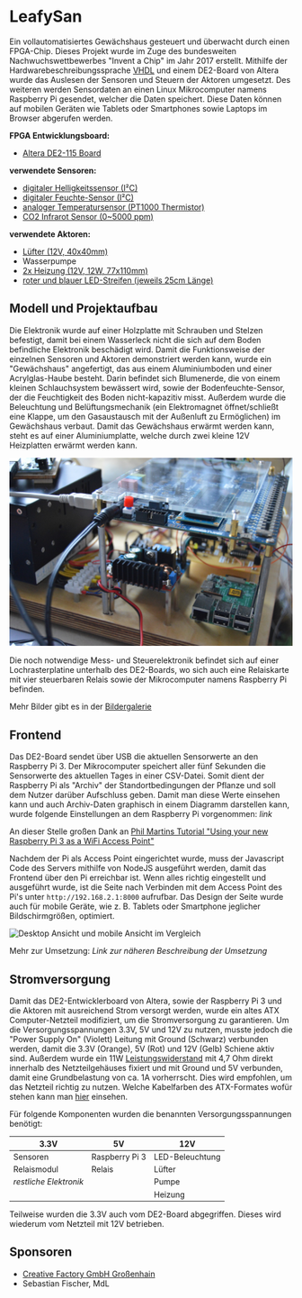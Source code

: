 # LeafySan

Ein vollautomatisiertes Gewächshaus gesteuert und überwacht durch einen FPGA-Chip. Dieses Projekt wurde im Zuge des bundesweiten Nachwuchswettbewerbes "Invent a Chip" im Jahr 2017 erstellt. Mithilfe der Hardwarebeschreibungssprache [VHDL](https://de.wikipedia.org/wiki/Very_High_Speed_Integrated_Circuit_Hardware_Description_Language) und einem DE2-Board von Altera wurde das Auslesen der Sensoren und Steuern der Aktoren umgesetzt. Des weiteren werden Sensordaten an einen Linux Mikrocomputer namens Raspberry Pi gesendet, welcher die Daten speichert. Diese Daten können auf mobilen Geräten wie Tablets oder Smartphones sowie Laptops im Browser abgerufen werden.

__FPGA Entwicklungsboard:__
* [Altera DE2-115 Board](http://www.terasic.com.tw/cgi-bin/page/archive.pl?Language=English&No=502)

__verwendete Sensoren:__
* [digitaler Helligkeitssensor (I²C)](http://wiki.seeed.cc/Grove-Digital_Light_Sensor/)
* [digitaler Feuchte-Sensor (I²C)](https://www.tindie.com/products/miceuz/i2c-soil-moisture-sensor/)
* [analoger Temperatursensor (PT1000 Thermistor)](https://www.reichelt.de/Sensorik-SMD-bedrahtet-/PCA-1-1505-10/3/index.html?ACTION=3&LA=446&ARTICLE=85054&GROUPID=8097&artnr=PCA+1.1505+10&SEARCH=PCA%2B1.1505%2B10)
* [CO2 Infrarot Sensor (0~5000 ppm)](http://www.komputer.de/zen/index.php?main_page=product_info&cPath=24&products_id=424)

__verwendete Aktoren:__
* [Lüfter (12V, 40x40mm)](https://www.reichelt.de/Luefter/FAN-ML-4010-12-S/3/index.html?ACTION=3&LA=446&ARTICLE=110411&GROUPID=7775&artnr=FAN-ML+4010-12+S&SEARCH=FAN-ML%2B4010-12%2BS)
* Wasserpumpe
* [2x Heizung (12V, 12W, 77x110mm)](https://www.conrad.de/de/polyester-heizfolie-selbstklebend-12-vdc-12-vac-12-w-schutzart-ipx4-l-x-b-110-mm-x-77-mm-thermo-532878.html)
* [roter und blauer LED-Streifen (jeweils 25cm Länge)](http://www.ledlager.de/led-streifen)


## Modell und Projektaufbau

Die Elektronik wurde auf einer Holzplatte mit Schrauben und Stelzen befestigt, damit bei einem Wasserleck nicht die sich auf dem Boden befindliche Elektronik beschädigt wird. Damit die Funktionsweise der einzelnen Sensoren und Aktoren demonstriert werden kann, wurde ein "Gewächshaus" angefertigt, das aus einem Aluminiumboden und einer Acrylglas-Haube besteht. Darin befindet sich Blumenerde, die von einem kleinen Schlauchsystem bewässert wird, sowie der Bodenfeuchte-Sensor, der die Feuchtigkeit des Boden nicht-kapazitiv misst. Außerdem wurde die Beleuchtung und Belüftungsmechanik (ein Elektromagnet öffnet/schließt eine Klappe, um den Gasaustausch mit der Außenluft zu Ermöglichen) im Gewächshaus verbaut. Damit das Gewächshaus erwärmt werden kann, steht es auf einer Aluminiumplatte, welche durch zwei kleine 12V Heizplatten erwärmt werden kann.

![Bild](documentation/images/modell_links.jpg)

Die noch notwendige Mess- und Steuerelektronik befindet sich auf einer Lochrasterplatine unterhalb des DE2-Boards, wo sich auch eine Relaiskarte mit vier steuerbaren Relais sowie der Mikrocomputer namens Raspberry Pi befinden.

Mehr Bilder gibt es in der [Bildergalerie](documentation/galery.md)


## Frontend

Das DE2-Board sendet über USB die aktuellen Sensorwerte an den Raspberry Pi 3. Der Mikrocomputer speichert aller fünf Sekunden die Sensorwerte des aktuellen Tages in einer CSV-Datei. Somit dient der Raspberry Pi als "Archiv" der Standortbedingungen der Pflanze und soll dem Nutzer darüber Aufschluss geben.
Damit man diese Werte einsehen kann und auch Archiv-Daten graphisch in einem Diagramm darstellen kann, wurde folgende Einstellungen an dem Raspberry Pi vorgenommen: *link*

An dieser Stelle großen Dank an [Phil Martins Tutorial "Using your new Raspberry Pi 3 as a WiFi Access Point"](https://frillip.com/using-your-raspberry-pi-3-as-a-wifi-access-point-with-hostapd/)

Nachdem der Pi als Access Point eingerichtet wurde, muss der Javascript Code des Servers mithilfe von NodeJS ausgeführt werden, damit das Frontend über den Pi erreichbar ist. Wenn alles richtig eingestellt und ausgeführt wurde, ist die Seite nach Verbinden mit dem Access Point des Pi's unter `http://192.168.2.1:8000` aufrufbar.
Das Design der Seite wurde auch für mobile Geräte, wie z. B. Tablets oder Smartphone jeglicher Bildschirmgrößen, optimiert.

![Desktop Ansicht und mobile Ansicht im Vergleich](documentation/images/responsiveness.jpg)

Mehr zur Umsetzung: *Link zur näheren Beschreibung der Umsetzung*


## Stromversorgung

Damit das DE2-Entwicklerboard von Altera, sowie der Raspberry Pi 3 und die Aktoren mit ausreichend Strom versorgt werden, wurde ein altes ATX Computer-Netzteil modifiziert, um die Stromversorgung zu garantieren. Um die Versorgungsspannungen 3.3V, 5V und 12V zu nutzen, musste jedoch die "Power Supply On" (Violett) Leitung mit Ground (Schwarz) verbunden werden, damit die 3.3V (Orange), 5V (Rot) und 12V (Gelb) Schiene aktiv sind. Außerdem wurde ein 11W [Leistungswiderstand](https://www.reichelt.de/11-Watt-axial/11W-AXIAL-4-7/3/index.html?ACTION=3&LA=446&ARTICLE=1524&GROUPID=3120&artnr=11W+AXIAL+4%2C7&SEARCH=11W%2BAXIAL%2B4%252C7) mit 4,7 Ohm direkt innerhalb des Netzteilgehäuses fixiert und mit Ground und 5V verbunden, damit eine Grundbelastung von ca. 1A vorherrscht. Dies wird empfohlen, um das Netzteil richtig zu nutzen.
Welche Kabelfarben des ATX-Formates wofür stehen kann man [hier](https://de.wikipedia.org/wiki/ATX-Format#Pinbelegung) einsehen.

Für folgende Komponenten wurden die benannten Versorgungsspannungen benötigt:

|    3.3V                |     5V         |    12V          |
|------------------------|----------------|-----------------|
| Sensoren               | Raspberry Pi 3 | LED-Beleuchtung |
| Relaismodul            | Relais         | Lüfter          |
| _restliche Elektronik_ |                | Pumpe           |
|                        |                | Heizung         |
Teilweise wurden die 3.3V auch vom DE2-Board abgegriffen. Dieses wird wiederum vom Netzteil mit 12V betrieben.


## Sponsoren

- [Creative Factory GmbH Großenhain](http://creative-factory-gmbh.de/)
- Sebastian Fischer, MdL

